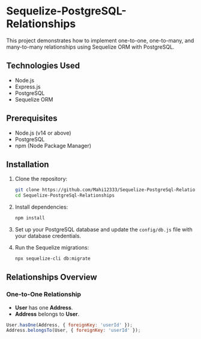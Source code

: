 # Sequelize-PostgreSQL-Relationships

This project demonstrates how to implement one-to-one, one-to-many, and many-to-many relationships using Sequelize ORM with PostgreSQL.

## Technologies Used
- Node.js
- Express.js
- PostgreSQL
- Sequelize ORM

## Prerequisites
- Node.js (v14 or above)
- PostgreSQL
- npm (Node Package Manager)

## Installation

1. Clone the repository:
    ```sh
    git clone https://github.com/Mahi12333/Sequelize-PostgreSql-Relationships.git
    cd Sequelize-PostgreSql-Relationships
    ```

2. Install dependencies:
    ```sh
    npm install
    ```

3. Set up your PostgreSQL database and update the `config/db.js` file with your database credentials.

4. Run the Sequelize migrations:
    ```sh
    npx sequelize-cli db:migrate
    ```

## Relationships Overview

### One-to-One Relationship
- **User** has one **Address**.
- **Address** belongs to **User**.

```js
User.hasOne(Address, { foreignKey: 'userId' });
Address.belongsTo(User, { foreignKey: 'userId' });
